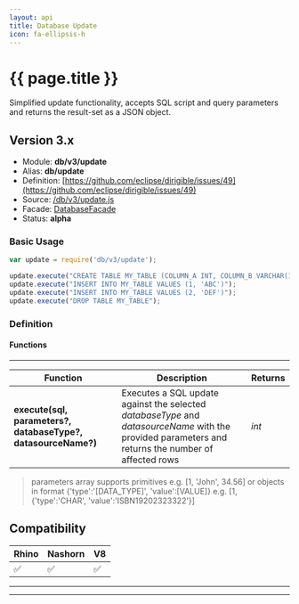 ```yaml
---
layout: api
title: Database Update
icon: fa-ellipsis-h
---
```


{{ page.title }}
===

Simplified update functionality, accepts SQL script and query parameters and returns the result-set as a JSON object.

Version 3.x
---

- Module: **db/v3/update**
- Alias: **db/update**
- Definition: [https://github.com/eclipse/dirigible/issues/49](https://github.com/eclipse/dirigible/issues/49)
- Source: [/db/v3/update.js](https://github.com/dirigiblelabs/api-v3-db/blob/master/db/v3/update.js)
- Facade: [DatabaseFacade](https://github.com/eclipse/dirigible/blob/master/api/api-facade/api-database/src/main/java/org/eclipse/dirigible/api/v3/db/DatabaseFacade.java)
- Status: **alpha**


### Basic Usage

```javascript
var update = require('db/v3/update');

update.execute("CREATE TABLE MY_TABLE (COLUMN_A INT, COLUMN_B VARCHAR(10))");
update.execute("INSERT INTO MY_TABLE VALUES (1, 'ABC')");
update.execute("INSERT INTO MY_TABLE VALUES (2, 'DEF')");
update.execute("DROP TABLE MY_TABLE");
```


### Definition

#### Functions

---

Function     | Description | Returns
------------ | ----------- | --------
**execute(sql, parameters?, databaseType?, datasourceName?)**   | Executes a SQL update against the selected *databaseType* and *datasourceName* with the provided parameters and returns the number of affected rows | *int*

> parameters array supports primitives e.g. [1, 'John', 34.56] or objects in format {'type':'[DATA_TYPE]', 'value':[VALUE]} e.g. [1, {'type':'CHAR', 'value':'ISBN19202323322'}]


Compatibility
---

Rhino | Nashorn | V8
----- | ------- | --------
 ✅  | ✅  | ✅


---

---

